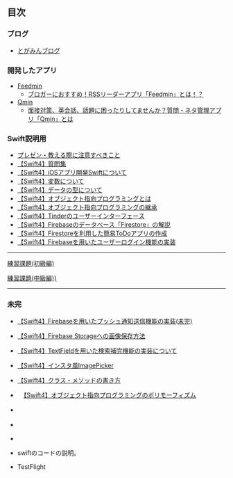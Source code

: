 ## 目次

### ブログ

* [とがみんブログ](https://togamin.com/)

### 開発したアプリ

* [Feedmin](https://itunes.apple.com/jp/app/feedmin/id1407627703?mt=8)
  * [ブロガーにおすすめ！RSSリーダーアプリ「Feedmin」とは！？](https://togamin.com/2018/07/13/feedmin01/)
* [Qmin](https://itunes.apple.com/jp/app/qmin/id1434789530?mt=8&ign-mpt=uo%3D4)
  * [面接対策、英会話、話題に困ったりしてませんか？質問・ネタ管理アプリ「Qmin」とは](https://togamin.com/2018/09/07/appqmin/)

### Swift説明用

* [プレゼン・教える際に注意すべきこと](documents/howToTeach.md)
* [【Swift4】質問集](documents/question.md)
* [【Swift4】iOSアプリ開発Swiftについて](documents/swift.md)
* [【Swift4】変数について](documents/varlet.md)
* [【Swift4】データの型について](documents/data.md)
* [【Swift4】オブジェクト指向プログラミングとは](documents/object.md)
* [【Swift4】オブジェクト指向プログラミングの継承](documents/threeContents.md)
* [【Swift4】Tinderのユーザーインターフェース](documents/Tinder2.md)
* [【Swift4】Firebaseのデータベース「Firestore」の解説](documents/FirestoreQiita.md)
* [【Swift4】Firestoreを利用した簡易ToDoアプリの作成](documents/FireStore.md)
* [【Swift4】Firebaseを用いたユーザーログイン機能の実装](documents/FireAuth.md)



------------------------------------------------------------------------------



[練習課題(初級編)](homework/practice01/practice01.md)

[練習課題(中級編))](homework/practice02/practice02.md)



------------------------------------------------------------------------------

<h3>未完</h3>

* [【Swift4】Firebaseを用いたプッシュ通知送信機能の実装(未完)](documents/PushNotification.md)
* [【Swift4】Firebase Storageへの画像保存方法](documents/FireStorage.md)
* [【Swift4】TextFieldを用いた検索補完機能の実装について](documents/SearchSample.md)
* [【Swift4】インスタ風ImagePicker](documents/InstaImagePicker.md)
* [【Swift4】クラス・メソッドの書き方](documents/howClass.md)
* 　[【Swift4】オブジェクト指向プログラミングのポリモーフィズム](documents/Polymorphism.md)
* 　
* 　
* 

* swiftのコードの説明。
* TestFlight